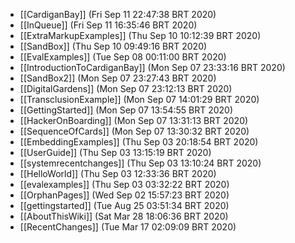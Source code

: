 * [[CardiganBay]] (Fri Sep 11 22:47:38 BRT 2020)
* [[InQueue]] (Fri Sep 11 16:35:46 BRT 2020)
* [[ExtraMarkupExamples]] (Thu Sep 10 10:12:39 BRT 2020)
* [[SandBox]] (Thu Sep 10 09:49:16 BRT 2020)
* [[EvalExamples]] (Tue Sep 08 00:11:00 BRT 2020)
* [[IntroductionToCardiganBay]] (Mon Sep 07 23:33:16 BRT 2020)
* [[SandBox2]] (Mon Sep 07 23:27:43 BRT 2020)
* [[DigitalGardens]] (Mon Sep 07 23:12:13 BRT 2020)
* [[TransclusionExample]] (Mon Sep 07 14:01:29 BRT 2020)
* [[GettingStarted]] (Mon Sep 07 13:54:55 BRT 2020)
* [[HackerOnBoarding]] (Mon Sep 07 13:31:13 BRT 2020)
* [[SequenceOfCards]] (Mon Sep 07 13:30:32 BRT 2020)
* [[EmbeddingExamples]] (Thu Sep 03 20:18:54 BRT 2020)
* [[UserGuide]] (Thu Sep 03 13:15:19 BRT 2020)
* [[systemrecentchanges]] (Thu Sep 03 13:10:24 BRT 2020)
* [[HelloWorld]] (Thu Sep 03 12:33:36 BRT 2020)
* [[evalexamples]] (Thu Sep 03 03:32:22 BRT 2020)
* [[OrphanPages]] (Wed Sep 02 15:57:23 BRT 2020)
* [[gettingstarted]] (Tue Aug 25 03:51:34 BRT 2020)
* [[AboutThisWiki]] (Sat Mar 28 18:06:36 BRT 2020)
* [[RecentChanges]] (Tue Mar 17 02:09:09 BRT 2020)